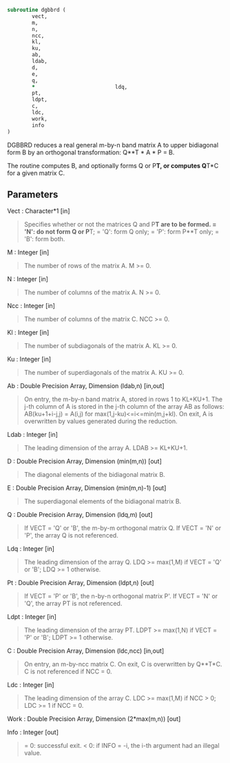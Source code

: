 ```fortran
subroutine dgbbrd (
		vect,
		m,
		n,
		ncc,
		kl,
		ku,
		ab,
		ldab,
		d,
		e,
		q,
		*                          ldq,
		pt,
		ldpt,
		c,
		ldc,
		work,
		info
)
```

 DGBBRD reduces a real general m-by-n band matrix A to upper
 bidiagonal form B by an orthogonal transformation: Q**T * A * P = B.

 The routine computes B, and optionally forms Q or P**T, or computes
 Q**T*C for a given matrix C.

## Parameters
Vect : Character*1 [in]
> Specifies whether or not the matrices Q and P**T are to be
> formed.
> = 'N': do not form Q or P**T;
> = 'Q': form Q only;
> = 'P': form P**T only;
> = 'B': form both.

M : Integer [in]
> The number of rows of the matrix A.  M >= 0.

N : Integer [in]
> The number of columns of the matrix A.  N >= 0.

Ncc : Integer [in]
> The number of columns of the matrix C.  NCC >= 0.

Kl : Integer [in]
> The number of subdiagonals of the matrix A. KL >= 0.

Ku : Integer [in]
> The number of superdiagonals of the matrix A. KU >= 0.

Ab : Double Precision Array, Dimension (ldab,n) [in,out]
> On entry, the m-by-n band matrix A, stored in rows 1 to
> KL+KU+1. The j-th column of A is stored in the j-th column of
> the array AB as follows:
> AB(ku+1+i-j,j) = A(i,j) for max(1,j-ku)<=i<=min(m,j+kl).
> On exit, A is overwritten by values generated during the
> reduction.

Ldab : Integer [in]
> The leading dimension of the array A. LDAB >= KL+KU+1.

D : Double Precision Array, Dimension (min(m,n)) [out]
> The diagonal elements of the bidiagonal matrix B.

E : Double Precision Array, Dimension (min(m,n)-1) [out]
> The superdiagonal elements of the bidiagonal matrix B.

Q : Double Precision Array, Dimension (ldq,m) [out]
> If VECT = 'Q' or 'B', the m-by-m orthogonal matrix Q.
> If VECT = 'N' or 'P', the array Q is not referenced.

Ldq : Integer [in]
> The leading dimension of the array Q.
> LDQ >= max(1,M) if VECT = 'Q' or 'B'; LDQ >= 1 otherwise.

Pt : Double Precision Array, Dimension (ldpt,n) [out]
> If VECT = 'P' or 'B', the n-by-n orthogonal matrix P'.
> If VECT = 'N' or 'Q', the array PT is not referenced.

Ldpt : Integer [in]
> The leading dimension of the array PT.
> LDPT >= max(1,N) if VECT = 'P' or 'B'; LDPT >= 1 otherwise.

C : Double Precision Array, Dimension (ldc,ncc) [in,out]
> On entry, an m-by-ncc matrix C.
> On exit, C is overwritten by Q**T*C.
> C is not referenced if NCC = 0.

Ldc : Integer [in]
> The leading dimension of the array C.
> LDC >= max(1,M) if NCC > 0; LDC >= 1 if NCC = 0.

Work : Double Precision Array, Dimension (2*max(m,n)) [out]

Info : Integer [out]
> = 0:  successful exit.
> < 0:  if INFO = -i, the i-th argument had an illegal value.

